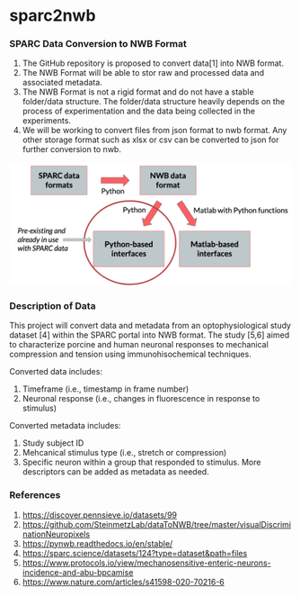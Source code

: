 # sparc2nwb

### SPARC Data Conversion to NWB Format
1. The GitHub repository is proposed to convert data[1] into NWB format.
2. The NWB Format will be able to stor raw and processed data and associated metadata.
3. The NWB Format is not a rigid format and do not have a stable folder/data structure. The folder/data structure heavily depends on the process of experimentation and the data being collected in the experiments.
4. We will be working to convert files from json format to nwb format. Any other storage format such as xlsx or csv can be converted to json for further conversion to nwb.

![](images/workflow.png)

### Description of Data
This project will convert data and metadata from an optophysiological study dataset [4] within the SPARC portal into NWB format. The study [5,6] aimed to characterize porcine and human neuronal responses to mechanical compression and tension using immunohisochemical techniques.

Converted data includes: 
1. Timeframe (i.e., timestamp in frame number)
2. Neuronal response (i.e., changes in fluorescence in response to stimulus)

Converted metadata includes: 
1. Study subject ID
2. Mehcanical stimulus type (i.e., stretch or compression)
3. Specific neuron within a group that responded to stimulus. More descriptors can be added as metadata as needed.

### References
1. https://discover.pennsieve.io/datasets/99
2. https://github.com/SteinmetzLab/dataToNWB/tree/master/visualDiscriminationNeuropixels
3. https://pynwb.readthedocs.io/en/stable/
4. https://sparc.science/datasets/124?type=dataset&path=files
5. https://www.protocols.io/view/mechanosensitive-enteric-neurons-incidence-and-abu-bpcamise
6. https://www.nature.com/articles/s41598-020-70216-6

